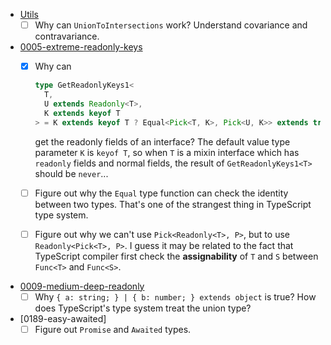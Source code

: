 + [Utils](./utils/index.d.ts)
  + [ ] Why can `UnionToIntersections` work? Understand covariance and 
        contravariance.
+ [0005-extreme-readonly-keys](./questions/0005-extreme-readonly-keys.ts)
  + [x] Why can

      ``` typescript
      type GetReadonlyKeys1<
        T,
        U extends Readonly<T>,
        K extends keyof T
      > = K extends keyof T ? Equal<Pick<T, K>, Pick<U, K>> extends true ? K : never;
      ```

      get the readonly fields of an interface? The default value type parameter `K`
      is `keyof T`, so when `T` is a mixin interface which has `readonly` fields and
      normal fields, the result of `GetReadonlyKeys1<T>` should be `never`...

  + [ ] Figure out why the `Equal` type function can check the identity between
        two types. That's one of the strangest thing in TypeScript type system.
  + [ ] Figure out why we can't use `Pick<Readonly<T>, P>`, but to use
        `Readonly<Pick<T>, P>`. I guess it may be related to the fact that TypeScript
        compiler first check the **assignability** of `T` and `S` between `Func<T>` and 
        `Func<S>`.
+ [0009-medium-deep-readonly](./questions/0009-medium-deep-readonly.ts)
  + [ ] Why `{ a: string; } | { b: number; } extends object` is true? How does TypeScript's
        type system treat the union type?
+ [0189-easy-awaited]
  + [ ] Figure out `Promise` and `Awaited` types.
